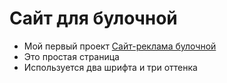 # Сайт для булочной

- Мой первый проект [Сайт-реклама булочной](https://anhelina-kolomiiets.github.io/bakery/)
- Это простая страница
- Используется два шрифта и три оттенка
